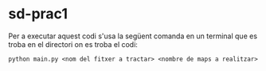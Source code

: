 # sd-prac1
Per a executar aquest codi s'usa la següent comanda en un terminal que es troba en el directori on es troba el codi:
  
    python main.py <nom del fitxer a tractar> <nombre de maps a realitzar>
